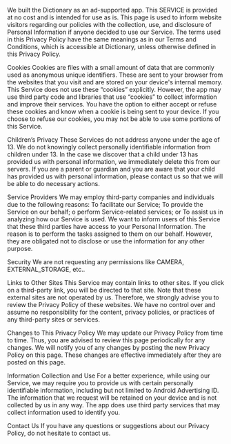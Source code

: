 We built the Dictionary as an ad-supported app. This SERVICE is provided at no cost and is intended for use as is. This page is used to inform website visitors regarding our policies with the collection, use, and disclosure of Personal Information if anyone decided to use our Service. The terms used in this Privacy Policy have the same meanings as in our Terms and Conditions, which is accessible at Dictionary, unless otherwise defined in this Privacy Policy.

Cookies
Cookies are files with a small amount of data that are commonly used as anonymous unique identifiers. These are sent to your browser from the websites that you visit and are stored on your device's internal memory. This Service does not use these “cookies” explicitly. However, the app may use third party code and libraries that use “cookies” to collect information and improve their services. You have the option to either accept or refuse these cookies and know when a cookie is being sent to your device. If you choose to refuse our cookies, you may not be able to use some portions of this Service.

Children’s Privacy
These Services do not address anyone under the age of 13. We do not knowingly collect personally identifiable information from children under 13. In the case we discover that a child under 13 has provided us with personal information, we immediately delete this from our servers. If you are a parent or guardian and you are aware that your child has provided us with personal information, please contact us so that we will be able to do necessary actions.

Service Providers
We may employ third-party companies and individuals due to the following reasons:
To facilitate our Service;
To provide the Service on our behalf;
o perform Service-related services; or
To assist us in analyzing how our Service is used.
We want to inform users of this Service that these third parties have access to your Personal Information. The reason is to perform the tasks assigned to them on our behalf. However, they are obligated not to disclose or use the information for any other purpose.

Security
We are not requesting any permissions like CAMERA, EXTERNAL_STORAGE, etc..

Links to Other Sites
This Service may contain links to other sites. If you click on a third-party link, you will be directed to that site. Note that these external sites are not operated by us. Therefore, we strongly advise you to review the Privacy Policy of these websites. We have no control over and assume no responsibility for the content, privacy policies, or practices of any third-party sites or services.

Changes to This Privacy Policy
We may update our Privacy Policy from time to time. Thus, you are advised to review this page periodically for any changes. We will notify you of any changes by posting the new Privacy Policy on this page. These changes are effective immediately after they are posted on this page.

Information Collection and Use
For a better experience, while using our Service, we may require you to provide us with certain personally identifiable information, including but not limited to Android Advertising ID. The information that we request will be retained on your device and is not collected by us in any way. The app does use third party services that may collect information used to identify you.


Contact Us
If you have any questions or suggestions about our Privacy Policy, do not hesitate to contact us.
